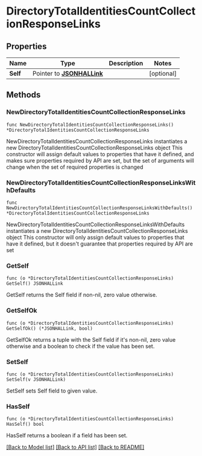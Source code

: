 # DirectoryTotalIdentitiesCountCollectionResponseLinks

## Properties

Name | Type | Description | Notes
------------ | ------------- | ------------- | -------------
**Self** | Pointer to [**JSONHALLink**](JSONHALLink.md) |  | [optional] 

## Methods

### NewDirectoryTotalIdentitiesCountCollectionResponseLinks

`func NewDirectoryTotalIdentitiesCountCollectionResponseLinks() *DirectoryTotalIdentitiesCountCollectionResponseLinks`

NewDirectoryTotalIdentitiesCountCollectionResponseLinks instantiates a new DirectoryTotalIdentitiesCountCollectionResponseLinks object
This constructor will assign default values to properties that have it defined,
and makes sure properties required by API are set, but the set of arguments
will change when the set of required properties is changed

### NewDirectoryTotalIdentitiesCountCollectionResponseLinksWithDefaults

`func NewDirectoryTotalIdentitiesCountCollectionResponseLinksWithDefaults() *DirectoryTotalIdentitiesCountCollectionResponseLinks`

NewDirectoryTotalIdentitiesCountCollectionResponseLinksWithDefaults instantiates a new DirectoryTotalIdentitiesCountCollectionResponseLinks object
This constructor will only assign default values to properties that have it defined,
but it doesn't guarantee that properties required by API are set

### GetSelf

`func (o *DirectoryTotalIdentitiesCountCollectionResponseLinks) GetSelf() JSONHALLink`

GetSelf returns the Self field if non-nil, zero value otherwise.

### GetSelfOk

`func (o *DirectoryTotalIdentitiesCountCollectionResponseLinks) GetSelfOk() (*JSONHALLink, bool)`

GetSelfOk returns a tuple with the Self field if it's non-nil, zero value otherwise
and a boolean to check if the value has been set.

### SetSelf

`func (o *DirectoryTotalIdentitiesCountCollectionResponseLinks) SetSelf(v JSONHALLink)`

SetSelf sets Self field to given value.

### HasSelf

`func (o *DirectoryTotalIdentitiesCountCollectionResponseLinks) HasSelf() bool`

HasSelf returns a boolean if a field has been set.


[[Back to Model list]](../README.md#documentation-for-models) [[Back to API list]](../README.md#documentation-for-api-endpoints) [[Back to README]](../README.md)


